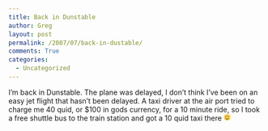 ```yaml
---
title: Back in Dunstable
author: Greg
layout: post
permalink: /2007/07/back-in-dustable/
comments: True
categories:
  - Uncategorized
---
```

I&#8217;m back in Dunstable. The plane was delayed, I don&#8217;t think I&#8217;ve been on an easy jet flight that hasn&#8217;t been delayed. A taxi driver at the air port tried to charge me 40 quid, or $100 in gods currency, for a 10 minute ride, so I took a free shuttle bus to the train station and got a 10 quid taxi there <img src="/wp-content/smilies/simple-smile.png" alt=":)" class="wp-smiley" style="height: 1em; max-height: 1em;" />